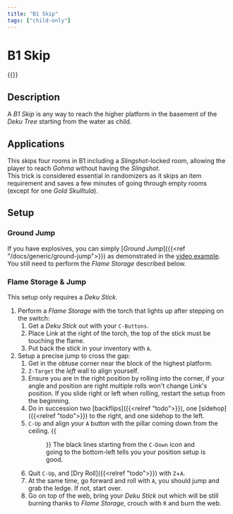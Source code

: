 ```yaml
---
title: "B1 Skip"
tags: ["child-only"]
---
```

# B1 Skip
<div class="yt float-right">{{<youtube "kDefCBT0LmE">}}</div>

## Description
A _B1 Skip_ is any way to reach the higher platform in the basement of the _Deku
Tree_ starting from the water as child.  

## Applications
This skips four rooms in B1 including a _Slingshot_-locked room, allowing the
player to reach _Gohma_ without having the _Slingshot_.  
This trick is considered essential in randomizers as it skips an item
requirement and saves a few minutes of going through empty rooms (except for
one _Gold Skulltula_).  

## Setup
### Ground Jump
If you have explosives, you can simply [_Ground Jump_]({{<ref
"/docs/generic/ground-jump">}}) as demonstrated in the [video
example](https://www.youtube.com/watch?v=ntgPhH3mhBw). You still need to
perform the _Flame Storage_ described below.

### Flame Storage & Jump
This setup only requires a _Deku Stick_.

1. Perform a _Flame Storage_ with the torch that lights up after stepping on the switch:
   1. Get a _Deku Stick_ out with your `C-Buttons`.
   2. Place Link at the right of the torch, the top of the stick must be
      touching the flame.
   3. Put back the stick in your inventory with `A`.
2. Setup a precise jump to cross the gap:
   1. Get in the obtuse corner near the block of the highest platform.
   2. `Z-Target` the _left_ wall to align yourself.
   3. Ensure you are in the right position by rolling into the corner, if your
      angle and position are right multiple rolls won't change Link's position.
      If you slide right or left when rolling, restart the setup from the
      beginning.
   4. Do in succession two [backflips]({{<relref "todo">}}), one
      [sidehop]({{<relref "todo">}}) to the right, and one sidehop to the left.
   5. `C-Up` and align your `A` button with the pillar coming down from the
      ceiling.
      {{<figure link="../b1-align.png" src="../b1-align.png" caption="Visual cues">}}
      The black lines starting from the `C-Down` icon and going to the
      bottom-left tells you your position setup is good.
   6. Quit `C-Up`, and [Dry Roll]({{<relref "todo">}}) with `Z`+`A`.
   7. At the same time, go forward and roll with `A`, you should jump and grab
      the ledge. If not, start over.
   8. Go on top of the web, bring your _Deku Stick_ out which will be still
      burning thanks to _Flame Storage_, crouch with `R` and burn the web.
